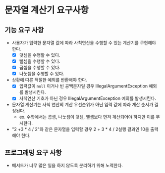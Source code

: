 # 문자열 계산기 요구사항

## 기능 요구 사항
- 사용자가 입력한 문자열 값에 따라 사칙연산을 수행할 수 있는 계산기를 구현해야 한다.
  - [X] 덧셈을 수행할 수 있다.
  - [X] 뺼셈을 수행할 수 있다.
  - [X] 곱셈을 수행할 수 있다.
  - [X] 나눗셈을 수행할 수 있다.
- 상황에 따른 적절한 예외를 반환해야 한다.
  - [X] 입력값이 `null` 이거나 빈 공백문자일 경우 IllegalArgumentException 예외를 발생시킨다.
  - [X] 사칙연산 기호가 아닌 경우 IllegalArgumentException 예외를 발생시킨다.
- 문자열 계산기는 사칙 연산의 계산 우선순위가 아닌 입력 값에 따라 계산 순서가 결정된다.
  - ex. 수학에서는 곱셈, 나눗셈이 덧셈, 뺼셈보다 먼저 계산되어야 하지만 이를 무시한다.
- "2 +3 * 4 / 2"와 같은 문자열을 입력할 경우 2 + 3 * 4 / 2실행 결과인 10을 출력해야 한다.

## 프로그래밍 요구 사항
- 메서드가 너무 많은 일을 하지 않도록 분리하기 위해 노력한다.